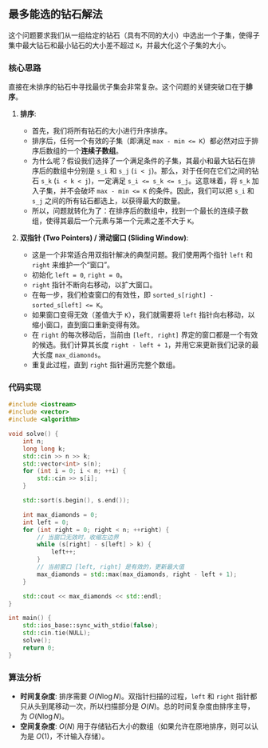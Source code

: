 ## 最多能选的钻石解法

这个问题要求我们从一组给定的钻石（具有不同的大小）中选出一个子集，使得子集中最大钻石和最小钻石的大小差不超过 `K`，并最大化这个子集的大小。

### 核心思路

直接在未排序的钻石中寻找最优子集会非常复杂。这个问题的关键突破口在于**排序**。

1.  **排序**:
    *   首先，我们将所有钻石的大小进行升序排序。
    *   排序后，任何一个有效的子集（即满足 `max - min <= K`）都必然对应于排序后数组的一个**连续子数组**。
    *   为什么呢？假设我们选择了一个满足条件的子集，其最小和最大钻石在排序后的数组中分别是 `s_i` 和 `s_j` (`i < j`)。那么，对于任何在它们之间的钻石 `s_k` (`i < k < j`)，一定满足 `s_i <= s_k <= s_j`。这意味着，将 `s_k` 加入子集，并不会破坏 `max - min <= K` 的条件。因此，我们可以把 `s_i` 和 `s_j` 之间的所有钻石都选上，以获得最大的数量。
    *   所以，问题就转化为了：在排序后的数组中，找到一个最长的连续子数组，使得其最后一个元素与第一个元素之差不大于 `K`。

2.  **双指针 (Two Pointers) / 滑动窗口 (Sliding Window)**:
    *   这是一个非常适合用双指针解决的典型问题。我们使用两个指针 `left` 和 `right` 来维护一个“窗口”。
    *   初始化 `left = 0`, `right = 0`。
    *   `right` 指针不断向右移动，以扩大窗口。
    *   在每一步，我们检查窗口的有效性，即 `sorted_s[right] - sorted_s[left] <= K`。
    *   如果窗口变得无效（差值大于 `K`），我们就需要将 `left` 指针向右移动，以缩小窗口，直到窗口重新变得有效。
    *   在 `right` 的每次移动后，当前由 `[left, right]` 界定的窗口都是一个有效的候选。我们计算其长度 `right - left + 1`，并用它来更新我们记录的最大长度 `max_diamonds`。
    *   重复此过程，直到 `right` 指针遍历完整个数组。

### 代码实现

```cpp
#include <iostream>
#include <vector>
#include <algorithm>

void solve() {
    int n;
    long long k;
    std::cin >> n >> k;
    std::vector<int> s(n);
    for (int i = 0; i < n; ++i) {
        std::cin >> s[i];
    }

    std::sort(s.begin(), s.end());

    int max_diamonds = 0;
    int left = 0;
    for (int right = 0; right < n; ++right) {
        // 当窗口无效时，收缩左边界
        while (s[right] - s[left] > k) {
            left++;
        }
        // 当前窗口 [left, right] 是有效的，更新最大值
        max_diamonds = std::max(max_diamonds, right - left + 1);
    }

    std::cout << max_diamonds << std::endl;
}

int main() {
    std::ios_base::sync_with_stdio(false);
    std::cin.tie(NULL);
    solve();
    return 0;
}
```

### 算法分析
*   **时间复杂度**: 排序需要 $O(N \log N)$。双指针扫描的过程，`left` 和 `right` 指针都只从头到尾移动一次，所以扫描部分是 $O(N)$。总的时间复杂度由排序主导，为 $O(N \log N)$。
*   **空间复杂度**: $O(N)$ 用于存储钻石大小的数组（如果允许在原地排序，则可以认为是 $O(1)$，不计输入存储）。
